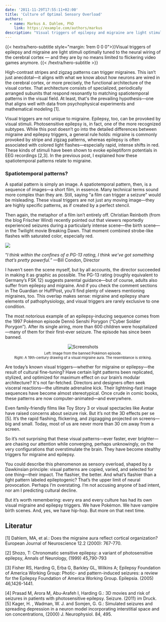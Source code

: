 ```yaml
---
date: '2011-11-29T17:55:11+02:00'
title: 'Culture of Optimal Sensory Overload'
authors:
  - name: Markus A. Dahlem, PhD
    link: https://example.com/authors/markus
description: "Visual triggers of epilepsy and migraine are light stimuli optimally tuned to the neural wiring of the cerebral cortex — and they are by no means limited to flickering video games anymore."
---
```


<div class="hx-mb-12">
{{< hextra/hero-subtitle style="margin: 1rem 0 0 0">}}Visual triggers of epilepsy and migraine are light stimuli optimally tuned to the neural wiring of the cerebral cortex — and they are by no means limited to flickering video games anymore.
    {{< /hextra/hero-subtitle >}}
</div>

High-contrast stripes and zigzag patterns can trigger migraines. This isn’t just anecdotal—it aligns with what we know about how neurons are wired in the cerebral cortex, or more precisely, the functional architecture of the visual cortex. That architecture consists of specialized, periodically arranged subunits that respond resonantly to matching spatiotemporal patterns in the visual field. At least, that's the prevailing hypothesis—one that aligns well with data from psychophysical experiments and mathematical modeling [1].

Visual triggers are not unique to migraine. Epilepsy, too, can be provoked by visual stimuli. Photosensitive epilepsy is, in fact, one of the more recognized subtypes. While this post doesn’t go into the detailed differences between migraine and epilepsy triggers, a general rule holds: migraine is commonly provoked by stripe and zigzag patterns, whereas epilepsy is often associated with colored light flashes—especially rapid, intense shifts in red. These kinds of stimuli have been shown to evoke epileptiform potentials in EEG recordings [2,3]. In the previous post, I explained how these spatiotemporal patterns relate to migraine.

### Spatiotemporal patterns?

A spatial pattern is simply an image. A spatiotemporal pattern, then, is a sequence of images—a short film, in essence. Many technical terms sound more complex than they are. Still, saying "a film can trigger a seizure" would be misleading. These visual triggers are not just any moving image—they are highly specific patterns, as if created by a perfect stencil.

Then again, the metaphor of a film isn’t entirely off. Christian Reinboth (from the blog Frischer Wind) recently pointed out that viewers reportedly experienced seizures during a particularly intense scene—the birth scene—in the Twilight movie Breaking Dawn. That moment combined strobe-like flashes with saturated color, especially red.


![](/images/blog/twilightBirthingScene.png)


“_I think within the confines of a PG-13 rating, I think we’ve got something that’s pretty powerful._”
—Bill Condon, Director

I haven’t seen the scene myself, but by all accounts, the director succeeded in making it as graphic as possible. The PG-13 rating (roughly equivalent to Germany’s FSK 12) suggests parental guidance—but of course, adults also suffer from epilepsy and migraine. And if you check the comment sections in The Guardian or HuffPost, you’ll find plenty of viewers mentioning migraines, too. This overlap makes sense: migraine and epilepsy share elements of pathophysiology, and visual triggers are rarely exclusive to one condition.

The most notorious example of an epilepsy-inducing sequence comes from the 1997 Pokémon episode Dennō Senshi Porygon (“Cyber Soldier Porygon”). After its single airing, more than 600 children were hospitalized—many of them for their first-ever seizure. The episode has since been banned.



<div style="text-align: center;">
  <figure style="display: inline-block; margin: 0 auto;">
    <img
      src="/images/blog/pokemonBabinski.png"
      class="img"
      alt="Screenshots" />
    <figcaption style="font-size: 0.8em; margin-top: 0.5em;">
    Left: Image from the banned Pokémon episode.<br> 
    Right: A 19th-century drawing of a visual migraine aura. The resemblance is striking.
    </figcaption>
  </figure>
</div>




Are today’s known visual triggers—whether for migraine or epilepsy—the result of cultural fine-tuning? Have certain light patterns been replicated, stylized, and optimized for maximum effect on our brain’s modular architecture? It's not far-fetched. Directors and designers often seek visceral reactions—the ultimate adrenaline kick. Their lightning-fast image sequences have become almost stereotypical. Once crude in comic books, these patterns are now computer-animated—and everywhere.

Even family-friendly films like Toy Story 3 or visual spectacles like Avatar have raised concerns about seizure risk. But it’s not the 3D effects per se [5]. It’s the rapid flashing, flickering, and zigzagging projected on screens—big and small. Today, most of us are never more than 30 cm away from a screen.

So it’s not surprising that these visual patterns—ever faster, ever brighter—are chasing our attention while converging, perhaps unknowingly, on the very configurations that overstimulate the brain. They have become stealthy triggers for migraine and epilepsy.

You could describe this phenomenon as sensory overload, shaped by a Dawkinsian principle: visual patterns are copied, varied, and selected for one thing—their impact. The flashier, the better. And what’s flashier than a light pattern labeled epileptogenic? That’s the upper limit of neural provocation. Perhaps I’m overstating. I’m not accusing anyone of bad intent, nor am I predicting cultural decline.

But it’s worth remembering: every era and every culture has had its own visual migraine and epilepsy triggers. We have Pokémon. We have vampire birth scenes. And, yes, we have hip-hop. But more on that next time.





## Literatur

[1] Dahlem, MA, et al.: Does the migraine aura reflect cortical organization? European Journal of Neuroscience 12.2 (2000): 767-770.

[2] Shozo, T: Chronomatic sensitive epilepsy: a variant of photosensitive epilepsy, Annals of Neurology, (1999) 45,790-793

[3] Fisher RS, Harding G, Erba G, Barkley GL, Wilkins A; Epilepsy Foundation of America Working Group: Photic- and pattern-induced seizures: a review for the Epilepsy Foundation of America Working Group. Epilepsia. (2005) 46,1426-1441.

[4] Prasad M, Arora M, Abu-Arafeh I, Harding G.:  3D movies and risk of seizures in patients with photosensitive epilepsy. Seizure. (2011) im Druck.
[5] Kager, H. , Wadman, W. J. and Somjen, G. G.: Simulated seizures and spreading depression in a neuron model incorporating interstitial space and ion concentrations, (2000) J. Neurophysiol. 84, 495.
